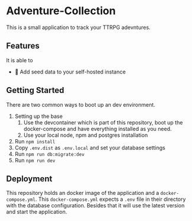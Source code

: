 # Adventure-Collection

This is a small application to track your TTRPG adevntures.

## Features

It is able to

- :card_index: Add seed data to your self-hosted instance

## Getting Started

There are two common ways to boot up an dev environment.

1. Setting up the base
   1. Use the devcontainer which is part of this repository, boot up the docker-compose and have everything installed as you need.
   2. Use your local node, npm and postgres installation
2. Run `npm install`
3. Copy `.env.dist` as `.env.local` and set your database settings
4. Run `npm run db:migrate:dev`
5. Run `npm run dev`

## Deployment

This repository holds an docker image of the application and a `docker-compose.yml`. This `docker-compose.yml` expects a `.env` file in their directory with the database configuration. Besides that it will use the latest version and start the application.
